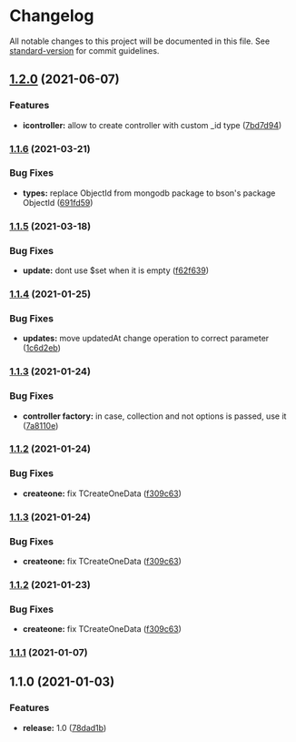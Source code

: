 # Changelog

All notable changes to this project will be documented in this file. See [standard-version](https://github.com/conventional-changelog/standard-version) for commit guidelines.

## [1.2.0](https://github.com/wolframdeus/mongodb-controllers/compare/v1.1.6...v1.2.0) (2021-06-07)


### Features

* **icontroller:** allow to create controller with custom _id type ([7bd7d94](https://github.com/wolframdeus/mongodb-controllers/commit/7bd7d947ff5ee7f3d2ed9a7b939e947b0569bc55))

### [1.1.6](https://github.com/wolframdeus/mongodb-controllers/compare/v1.1.5...v1.1.6) (2021-03-21)


### Bug Fixes

* **types:** replace ObjectId from mongodb package to bson's package ObjectId ([691fd59](https://github.com/wolframdeus/mongodb-controllers/commit/691fd5989dede6eb2812df62df32f6e8450d34a8))

### [1.1.5](https://github.com/wolframdeus/mongodb-controllers/compare/v1.1.4...v1.1.5) (2021-03-18)


### Bug Fixes

* **update:** dont use $set when it is empty ([f62f639](https://github.com/wolframdeus/mongodb-controllers/commit/f62f6397860cb4462f442a56778bd1ff7cc599a2))

### [1.1.4](https://github.com/wolframdeus/mongodb-controllers/compare/v1.1.3...v1.1.4) (2021-01-25)


### Bug Fixes

* **updates:** move updatedAt change operation to correct parameter ([1c6d2eb](https://github.com/wolframdeus/mongodb-controllers/commit/1c6d2eb5d7f1fe21a36ec257c13de2fda979211f))

### [1.1.3](https://github.com/wolframdeus/mongodb-controllers/compare/v1.1.2...v1.1.3) (2021-01-24)


### Bug Fixes

* **controller factory:** in case, collection and not options is passed, use it ([7a8110e](https://github.com/wolframdeus/mongodb-controllers/commit/7a8110e6d0104a01d2f34b6c7b3481c93d18d537))

### [1.1.2](https://github.com/wolframdeus/mongodb-controllers/compare/v1.1.1...v1.1.2) (2021-01-24)


### Bug Fixes

* **createone:** fix TCreateOneData ([f309c63](https://github.com/wolframdeus/mongodb-controllers/commit/f309c63bcfd42ac5a0465cce6d937d3688121d24))

### [1.1.3](https://github.com/wolframdeus/mongodb-controllers/compare/v1.1.1...v1.1.3) (2021-01-24)


### Bug Fixes

* **createone:** fix TCreateOneData ([f309c63](https://github.com/wolframdeus/mongodb-controllers/commit/f309c63bcfd42ac5a0465cce6d937d3688121d24))

### [1.1.2](https://github.com/wolframdeus/mongodb-controllers/compare/v1.1.1...v1.1.2) (2021-01-23)


### Bug Fixes

* **createone:** fix TCreateOneData ([f309c63](https://github.com/wolframdeus/mongodb-controllers/commit/f309c63bcfd42ac5a0465cce6d937d3688121d24))

### [1.1.1](https://github.com/wolframdeus/mongodb-controllers/compare/v1.1.0...v1.1.1) (2021-01-07)

## 1.1.0 (2021-01-03)


### Features

* **release:** 1.0 ([78dad1b](https://github.com/wolframdeus/mongodb-controllers/commit/78dad1bd98d91ae1e3275665c71f82a71267f56b))
